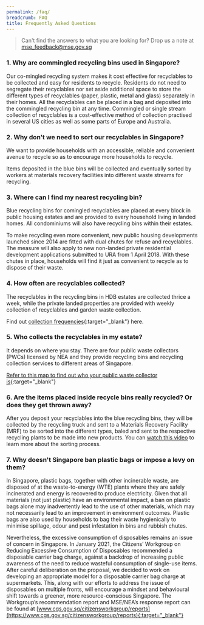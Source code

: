 ```yaml
---
permalink: /faq/
breadcrumb: FAQ
title: Frequently Asked Questions
---
```

> Can't find the answers to what you are looking for? Drop us a note at <mse_feedback@mse.gov.sg> 

### 1. Why are commingled recycling bins used in Singapore?

Our co-mingled recycling system makes it cost effective for recyclables to be collected and easy for residents to recycle. Residents do not need to segregate their recyclables nor set aside additional space to store the different types of recyclables (paper, plastic, metal and glass) separately in their homes. All the recyclables can be placed in a bag and deposited into the commingled recycling bin at any time. Commingled or single stream collection of recyclables is a cost-effective method of collection practised in several US cities as well as some parts of Europe and Australia.


### 2. Why don’t we need to sort our recyclables in Singapore?

We want to provide households with an accessible, reliable and convenient avenue to recycle so as to encourage more households to recycle. 

Items deposited in the blue bins will be collected and eventually sorted by workers at materials recovery facilities into different waste streams for recycling.


### 3. Where can I find my nearest recycling bin?

Blue recycling bins for comingled recyclables are placed at every block in public housing estates and are provided to every household living in landed homes. All condominiums will also have recycling bins within their estates. 

To make recycling even more convenient, new public housing developments launched since 2014 are fitted with dual chutes for refuse and recyclables. The measure will also apply to new non-landed private residential development applications submitted to URA from 1 April 2018. With these chutes in place, households will find it just as convenient to recycle as to dispose of their waste.


### 4. How often are recyclables collected?

The recyclables in the recycling bins in HDB estates are collected thrice a week, while the private landed properties are provided with weekly collection of recyclables and garden waste collection. 

Find out [collection frequencies](https://www.nea.gov.sg/our-services/waste-management/3r-programmes-and-resources/national-recycling-programme){:target="_blank"} here.

### 5. Who collects the recyclables in my estate?

It depends on where you stay. There are four public waste collectors (PWCs) licensed by NEA and they provide recycling bins and recycling collection services to different areas of Singapore.

[Refer to this map to find out who your public waste collector is](https://www.nea.gov.sg/our-services/waste-management/3r-programmes-and-resources/national-recycling-programme){:target="_blank"}


### 6. Are the items placed inside recycle bins really recycled? Or does they get thrown away? 

After you deposit your recyclables into the blue recycling bins, they will be collected by the recycling truck and sent to a Materials Recovery Facility (MRF) to be sorted into the different types, baled and sent to the respective recycling plants to be made into new products. You can [watch this video](/resources/videos/materials-recovery-facility) to learn more about the sorting process.

### 7. Why doesn't Singapore ban plastic bags or impose a levy on them?

In Singapore, plastic bags, together with other incinerable waste, are disposed of at the waste-to-energy (WTE) plants where they are safely incinerated and energy is recovered to produce electricity. Given that all materials (not just plastic) have an environmental impact, a ban on plastic bags alone may inadvertently lead to the use of other materials, which may not necessarily lead to an improvement in environment outcomes. Plastic bags are also used by households to bag their waste hygienically to minimise spillage, odour and pest infestation in bins and rubbish chutes.

Nevertheless, the excessive consumption of disposables remains an issue of concern in Singapore. In January 2021, the Citizens’ Workgroup on Reducing Excessive Consumption of Disposables recommended a disposable carrier bag charge, against a backdrop of increasing public awareness of the need to reduce wasteful consumption of single-use items. After careful deliberation on the proposal, we decided to work on developing an appropriate model for a disposable carrier bag charge at supermarkets. This, along with our efforts to address the issue of disposables on multiple fronts, will encourage a mindset and behavioural shift towards a greener, more resource-conscious Singapore. The Workgroup’s recommendation report and MSE/NEA’s response report can be found at [www.cgs.gov.sg/citizensworkgroup/reports](https://www.cgs.gov.sg/citizensworkgroup/reports){:target="_blank"}